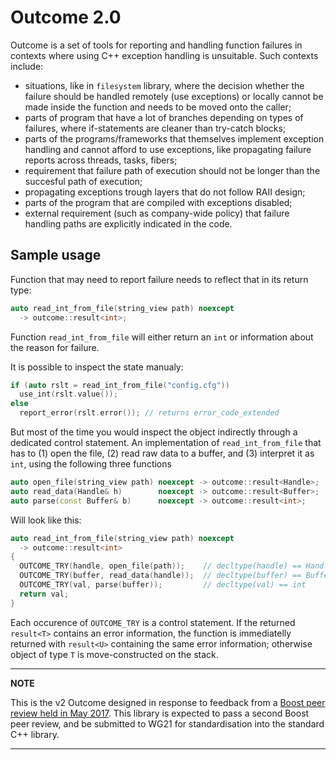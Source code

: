 # Outcome 2.0

Outcome is a set of tools for reporting and handling function failures in contexts where using C++ exception handling is unsuitable. Such contexts include:

  - situations, like in `filesystem` library, where the decision whether the failure should be handled remotely
  (use exceptions) or locally cannot be made inside the function and needs to be moved onto the caller;
  - parts of program that have a lot of branches depending on types of failures,
  where if-statements are cleaner than try-catch blocks;
  - parts of the programs/frameworks that themselves implement exception handling and cannot afford to use exceptions,
  like propagating failure reports across threads, tasks, fibers;
  - requirement that failure path of execution should not be longer than the succesful path of execution;
  - propagating exceptions trough layers that do not follow RAII design;
  - parts of the program that are compiled with exceptions disabled;
  - external requirement (such as company-wide policy) that failure handling paths are explicitly indicated in the code.

## Sample usage

Function that may need to report failure needs to reflect that in its return type:

```c++
auto read_int_from_file(string_view path) noexcept
  -> outcome::result<int>;
```

Function `read_int_from_file` will either return an `int` or information about 
the reason for failure.

It is possible to inspect the state manualy:

```c++
if (auto rslt = read_int_from_file("config.cfg"))
  use_int(rslt.value());
else
  report_error(rslt.error()); // returns error_code_extended
```

But most of the time you would inspect the object indirectly through a dedicated control statement. An implementation of `read_int_from_file` that has to (1) open the file, (2) read raw data to a buffer, and (3) interpret it as `int`, using the following three functions

```c++
auto open_file(string_view path) noexcept -> outcome::result<Handle>;
auto read_data(Handle& h)        noexcept -> outcome::result<Buffer>;     
auto parse(const Buffer& b)      noexcept -> outcome::result<int>;
```

Will look like this:

```c++
auto read_int_from_file(string_view path) noexcept
  -> outcome::result<int>
{
  OUTCOME_TRY(handle, open_file(path));    // decltype(handle) == Handle
  OUTCOME_TRY(buffer, read_data(handle));  // decltype(buffer) == Buffer
  OUTCOME_TRY(val, parse(buffer));         // decltype(val) == int
  return val;
}
```

Each occurence of `OUTCOME_TRY` is a control statement. If the returned `result<T>` contains an error information, the function is immediatelly returned with `result<U>` containing the same error information; otherwise object of type `T` is move-constructed on the stack.

---
**NOTE**

This is the v2 Outcome designed in response to feedback from a [Boost peer review held in May 2017](https://lists.boost.org/boost-announce/2017/06/0510.php). This library is expected to pass a second Boost peer review, and be submitted to WG21 for standardisation into the standard C++ library. 

---
